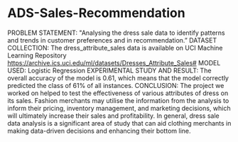 # ADS-Sales-Recommendation
PROBLEM STATEMENT:
"Analysing the dress sale data to identify patterns and trends in customer preferences and in recommendation.”
DATASET COLLECTION: 
The dress_attribute_sales data is available on UCI Machine Learning Repository https://archive.ics.uci.edu/ml/datasets/Dresses_Attribute_Sales# 
MODEL USED:
Logistic Regression
EXPERIMENTAL STUDY AND RESULT:
The overall accuracy of the model is 0.61, which means that the model correctly predicted the class of 61% of all instances.
CONCLUSION:
The project we worked on helped to test the effectiveness of various attributes of dress on its sales.
Fashion merchants may utilise the information from the analysis to inform their pricing, inventory management, and marketing decisions, which will ultimately increase their sales and profitability.
In general, dress sale data analysis is a significant area of study that can aid clothing merchants in making data-driven decisions and enhancing their bottom line.
